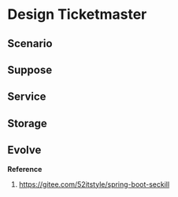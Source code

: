 # Design Ticketmaster

## Scenario

## Suppose

## Service

## Storage

## Evolve


**Reference**

1. https://gitee.com/52itstyle/spring-boot-seckill
